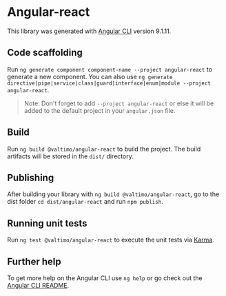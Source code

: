 # Angular-react

This library was generated with [Angular CLI](https://github.com/angular/angular-cli) version
9.1.11.

## Code scaffolding

Run `ng generate component component-name --project angular-react` to generate a new component. You can
also use `ng generate directive|pipe|service|class|guard|interface|enum|module --project angular-react`.

> Note: Don't forget to add `--project angular-react` or else it will be added to the default project in
> your `angular.json` file.

## Build

Run `ng build @valtimo/angular-react` to build the project. The build artifacts will be stored in the
`dist/` directory.

## Publishing

After building your library with `ng build @valtimo/angular-react`, go to the dist folder `cd dist/angular-react`
and run `npm publish`.

## Running unit tests

Run `ng test @valtimo/angular-react` to execute the unit tests via [Karma](https://karma-runner.github.io).

## Further help

To get more help on the Angular CLI use `ng help` or go check out the
[Angular CLI README](https://github.com/angular/angular-cli/blob/master/README.md).
